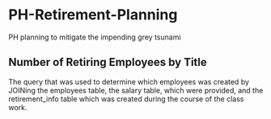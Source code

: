 # PH-Retirement-Planning
PH planning to mitigate the impending grey tsunami

## Number of Retiring Employees by Title

The query that was used to determine which employees was created by JOINing the employees table, the salary table, which were provided, and the retirement_info table which was created during the course of the class work.


